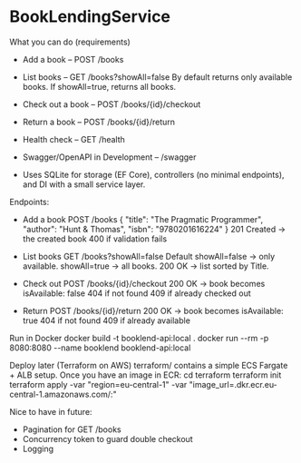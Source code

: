 # BookLendingService

What you can do (requirements)

- Add a book – POST /books

- List books – GET /books?showAll=false
By default returns only available books.
If showAll=true, returns all books.

- Check out a book – POST /books/{id}/checkout

- Return a book – POST /books/{id}/return

- Health check – GET /health

- Swagger/OpenAPI in Development – /swagger

- Uses SQLite for storage (EF Core), controllers (no minimal endpoints), and DI with a small service layer.

Endpoints:

- Add a book POST /books
      {
        "title": "The Pragmatic Programmer",
        "author": "Hunt & Thomas",
        "isbn": "9780201616224"
      }
  201 Created -> the created book
  400 if validation fails

- List books GET /books?showAll=false
  Default showAll=false -> only available.
  showAll=true -> all books.
  200 OK -> list sorted by Title.

- Check out POST /books/{id}/checkout
  200 OK -> book becomes isAvailable: false
  404 if not found
  409 if already checked out

- Return POST /books/{id}/return
  200 OK → book becomes isAvailable: true
  404 if not found
  409 if already available

Run in Docker
docker build -t booklend-api:local .
docker run --rm -p 8080:8080 --name booklend booklend-api:local

Deploy later (Terraform on AWS)
terraform/ contains a simple ECS Fargate + ALB setup.
Once you have an image in ECR:
cd terraform
terraform init
terraform apply -var "region=eu-central-1" -var "image_url=<ACCOUNT>.dkr.ecr.eu-central-1.amazonaws.com/<repo>:<tag>"

Nice to have in future:
- Pagination for GET /books
- Concurrency token to guard double checkout
- Logging
